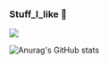 ### Stuff_I_like 👋

<a href="https://kimeodnjs.github.io/" target="_blank"><img src="https://img.shields.io/badge/blog-181717?style=for-the-badge&logo=github&logoColor=white"/></a>




![Anurag's GitHub stats](https://github-readme-stats.vercel.app/api?username=kimeodnjs&show_icons=true&theme=radical)
